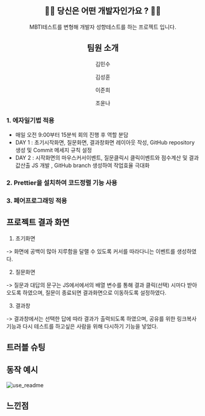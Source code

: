 <div align ="center">

## 👨‍💻 당신은 어떤 개발자인가요 ? 👩‍💻

MBTI테스트를 변형해 개발자 성향테스트를 하는 프로젝트 입니다. 


## 팀원 소개

김민수

김성훈

이준희

조윤나

</div>



### 1. 에자일기법 적용 


- 매일 오전 9:00부터 15분씩 회의 진행 후 역할 분담
- DAY 1 : 초기시작화면, 질문화면, 결과창화면 레이아웃 작성, GitHub repository 생성 및 Commit 메세지 규칙 설정
- DAY 2 : 시작화면의 마우스커서이벤트, 질문클릭시 클릭이벤트와 점수계산 및 결과값산출 JS 개발 , GitHub branch 생성하여 작업효율 극대화

### 2. Prettier을 설치하여 코드정렬 기능 사용 

### 3. 페어프로그래밍 적용 


## 프로젝트 결과 화면

1. 초기화면

-> 화면에 공백이 많아 지루함을 달랠 수 있도록 커서를 따라다니는 이벤트를 생성하였다.

2. 질문화면

-> 질문과 대답의 문구는 JS에서에서의 배열 변수를 통해 결과 클릭(선택) 시마다 받아오도록 하였으며, 질문이 종료되면 결과화면으로 이동하도록 설정하였다.

3. 결과창

-> 결과창에서는 선택한 답에 따라 결과가 출력되도록 하였으며, 공유를 위한 링크복사기능과 다시 테스트를 하고싶은 사람을 위해 다시하기 기능을 넣었다.

## 트러블 슈팅

## 동작 예시
![use_readme](https://user-images.githubusercontent.com/61442302/236079470-fd27dbd8-ae5e-4608-ad06-2e6c380f51c0.gif)

## 느낀점 

